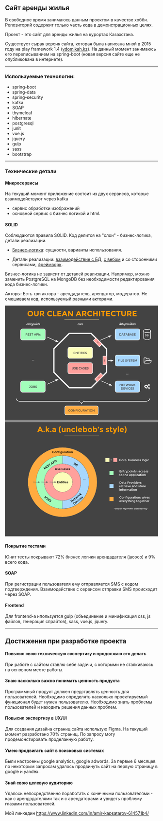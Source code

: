 ## Сайт аренды жилья

В свободное время занимаюсь данным проектом в качестве хобби. Репозиторий содержит только часть кода в демонстрационных целях. 

Проект - это сайт для аренды жилья на курортах Казахстана. 

Существует сырая версия сайта, которая была написана мной в 2015 году на play framework 1.4 ([vdomikah.kz](http://vdomikah.kz)). На данный момент занимаюсь его переписыванием на spring-boot (новая версия сайте еще не опубликована в интернете).


---


### Используемые технологии:
* spring-boot
* spring-data
* spring-security
* kafka
* SOAP
* thymeleaf
* hibernate
* postgresql
* junit
* vue.js
* jquery
* gulp
* sass
* bootstrap

---


### Технические детали
#### Микросервисы
На текущий момент приложение состоит из двух сервисов, которые взаимодействуют через kafka 
* сервис обработки изображений 
* основной сервис с бизнес логикой и html.
#### SOLID
Соблюдаются правила SOLID. Код делится на "слои" - бизнес-логика, детали реализации. 

* [Бизнес-логика](https://github.com/happy-robot/resortcodedemo/tree/master/src/main/java/kz/kaps/resort/core): сущности, варианты использования.

* Детали реализации: [взаимодействие с БД](https://github.com/happy-robot/resortcodedemo/tree/master/src/main/java/kz/kaps/resort/dataproviders/database), [с вебом](https://github.com/happy-robot/resortcodedemo/tree/master/src/main/java/kz/kaps/resort/entrypoints) и со сторонними сервисами, [фреймворк](https://github.com/happy-robot/resortcodedemo/tree/master/src/main/java/kz/kaps/resort/configuration). 

Бизнес-логика не зависит от деталей реализации. Например, можно заменить PostgreSQL на MongoDB без необходимости редактирования кода бизнес-логики.

Акторы: Есть три актора - арендадатель, арендатор, модератор. Не смешиваем код, используемый разными акторами.


![Image of arch](https://github.com/happy-robot/resortcodedemo/blob/master/docs/images/clean-architecture-diagram-1.png)
![Image of arch2](https://github.com/happy-robot/resortcodedemo/blob/master/docs/images/clean-architecture-diagram-2.png)

#### Покрытие тестами
Юнит тесты покрывают 72% бизнес логики арендадателя (jacoco) и 9% всего кода.
#### SOAP
При регистрации пользователя ему отправляется SMS с кодом подтверждения. Взаимодействие с сервисом отправки SMS происходит через SOAP.
#### Frontend
Для frontend-а ипользуется gulp (объединение и минификация css, js файлов, генерация спрайтов), sass, vue.js, jquery.

---


## Достижения при разработке проекта
#### Повысил свою техническую экспертизу и продолжаю это делать
При работе с сайтом ставлю себе задачи, с которыми не сталкиваюсь на основном месте работы.
#### Знаю насколько важно понимать ценность продукта
Программный продукт должен представлять ценность для пользователей. Необходимо определять насколько проектируемый функционал будет нужен пользователю. Необходимо знать проблемы пользователей и находить решения данных проблем.
#### Повысил экспертизу в UX/UI
Для создания дизайна страниц сайта использую Figma. На текущий момент разработано 70% страниц. По запросу могу продемонстировать проделанную работу.
#### Умею продвигать сайт в поисковых системах
Были настроены google analytics, google adwords. За первые 6 месяцев по некоторым запросам удалось продвинуть сайт на первую страницу в google и yandex.
#### Знай свою целевую аудиторию
Удалось непосредственно поработать с конечными пользователями - как с арендодателями так и с арендаторами и увидеть проблему глазами пользователей.

Мой линкедин https://www.linkedin.com/in/amir-kapsatarov-614571b4/


